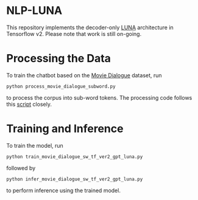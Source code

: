 # NLP-LUNA
This repository implements the decoder-only [LUNA](https://arxiv.org/abs/2106.01540) architecture in Tensorflow v2. Please note that work is still on-going.

# Processing the Data
To train the chatbot based on the [Movie Dialogue](https://www.cs.cornell.edu/~cristian/Cornell_Movie-Dialogs_Corpus.html) dataset, run
```
python process_movie_dialogue_subword.py
```
to process the corpus into sub-word tokens. The processing code follows this [script](https://github.com/suriyadeepan/datasets/blob/master/seq2seq/cornell_movie_corpus/scripts/prepare_data.py) closely.

# Training and Inference
To train the model, run
```
python train_movie_dialogue_sw_tf_ver2_gpt_luna.py
```
followed by
```
python infer_movie_dialogue_sw_tf_ver2_gpt_luna.py
```
to perform inference using the trained model.


